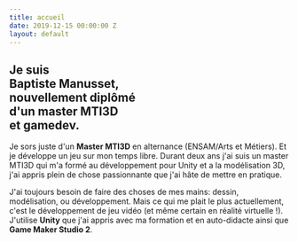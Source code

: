 ```yaml
---
title: accueil
date: 2019-12-15 00:00:00 Z
layout: default
---
```


## Je suis<br>**Baptiste Manusset**,<br>  nouvellement diplômé<br> d'un **master MTI3D** <br> et **gamedev**.

Je sors juste d'un **Master MTI3D** en alternance (ENSAM/Arts et Métiers). Et je développe un jeu sur mon temps libre.
Durant deux ans j'ai suis un master MTI3D qui m'a formé au développement pour Unity et a la modélisation 3D, j'ai appris plein de chose passionnante que j'ai hâte de mettre en pratique.

J'ai toujours besoin de faire des choses de mes mains: dessin, modélisation, ou développement.
Mais ce qui me plait le plus actuellement, c'est le développement de jeu vidéo (et même certain en réalité virtuelle !).
J'utilise **Unity** que j'ai appris avec ma formation et en auto-didacte ainsi que **Game Maker Studio 2**.
<br>
